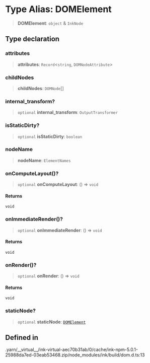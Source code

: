 # Type Alias: DOMElement

> **DOMElement**: `object` & `InkNode`

## Type declaration

### attributes

> **attributes**: `Record`\<`string`, `DOMNodeAttribute`\>

### childNodes

> **childNodes**: `DOMNode`[]

### internal\_transform?

> `optional` **internal\_transform**: `OutputTransformer`

### isStaticDirty?

> `optional` **isStaticDirty**: `boolean`

### nodeName

> **nodeName**: `ElementNames`

### onComputeLayout()?

> `optional` **onComputeLayout**: () => `void`

#### Returns

`void`

### onImmediateRender()?

> `optional` **onImmediateRender**: () => `void`

#### Returns

`void`

### onRender()?

> `optional` **onRender**: () => `void`

#### Returns

`void`

### staticNode?

> `optional` **staticNode**: [`DOMElement`](DOMElement.md)

## Defined in

.yarn/\_\_virtual\_\_/ink-virtual-aec70b31ab/0/cache/ink-npm-5.0.1-25988da7ed-03eab53468.zip/node\_modules/ink/build/dom.d.ts:13
